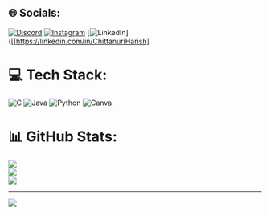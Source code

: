 
## 🌐 Socials:
[![Discord](https://img.shields.io/badge/Discord-%237289DA.svg?logo=discord&logoColor=white)](https://discord.gg/https://discord.gg/T5wzbBRT) [![Instagram](https://img.shields.io/badge/Instagram-%23E4405F.svg?logo=Instagram&logoColor=white)](https://instagram.com/harish.chittanuri) [![LinkedIn](https://img.shields.io/badge/LinkedIn-%230077B5.svg?logo=linkedin&logoColor=white)]([[https://linkedin.com/in/ChittanuriHarish]

# 💻 Tech Stack:
![C](https://img.shields.io/badge/c-%2300599C.svg?style=for-the-badge&logo=c&logoColor=white) ![Java](https://img.shields.io/badge/java-%23ED8B00.svg?style=for-the-badge&logo=openjdk&logoColor=white) ![Python](https://img.shields.io/badge/python-3670A0?style=for-the-badge&logo=python&logoColor=ffdd54) ![Canva](https://img.shields.io/badge/Canva-%2300C4CC.svg?style=for-the-badge&logo=Canva&logoColor=white)
# 📊 GitHub Stats:
![](https://github-readme-stats.vercel.app/api?username=HarishChittanuri&theme=dark&hide_border=false&include_all_commits=false&count_private=false)<br/>
![](https://github-readme-streak-stats.herokuapp.com/?user=HarishChittanuri&theme=dark&hide_border=false)<br/>
![](https://github-readme-stats.vercel.app/api/top-langs/?username=HarishChittanuri&theme=dark&hide_border=false&include_all_commits=false&count_private=false&layout=compact)

---
[![](https://visitcount.itsvg.in/api?id=HarishChittanuri&icon=10&color=10)](https://visitcount.itsvg.in)



  
<!-- Proudly created with GPRM ( https://gprm.itsvg.in ) -->
